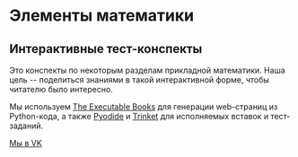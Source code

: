 # Элементы математики
## Интерактивные тест-конспекты

Это конспекты по некоторым разделам прикладной математики. 
Наша цель -- поделиться знаниями в такой интерактивной форме, чтобы читателю было интересно.

Мы используем [The Executable Books](https://executablebooks.org) для генерации web-страниц
из Python-кода, а также [Pyodide](https://pyodide.org/en/stable/) и [Trinket](https://trinket.io/) для исполняемых вставок и тест-заданий.

[Мы в VK](https://vk.com/mathelem)


```{tableofcontents}
```

```{bibliography}
```
